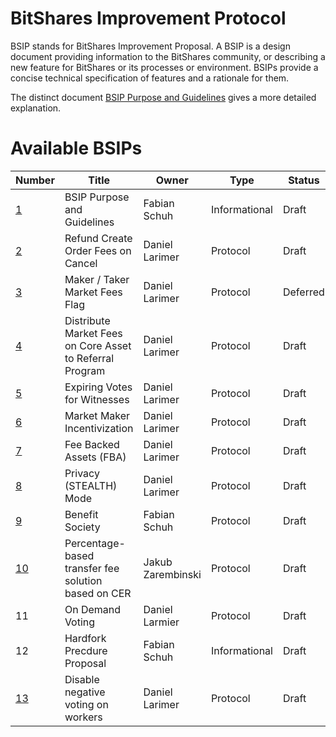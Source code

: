 # BitShares Improvement Protocol

BSIP stands for BitShares Improvement Proposal. A BSIP is a design document
providing information to the BitShares community, or describing a new feature for
BitShares or its processes or environment. BSIPs provide a concise
technical specification of features and a rationale for them.

The distinct document [BSIP Purpose and Guidelines](bsip-0001.md) gives a more
detailed explanation.

# Available BSIPs

Number             | Title                              | Owner          | Type           | Status
------------------ | ---------------------------------- | -------------- | -------------- | -------
[1](bsip-0001.md)  | BSIP Purpose and Guidelines        | Fabian Schuh   | Informational  | Draft
[2](bsip-0002.md)  | Refund Create Order Fees on Cancel | Daniel Larimer | Protocol       | Draft
[3](bsip-0003.md)  | Maker / Taker Market Fees Flag     | Daniel Larimer | Protocol       | Deferred
[4](bsip-0004.md)  | Distribute Market Fees on Core Asset to Referral Program | Daniel Larimer | Protocol | Draft
[5](bsip-0005.md)  | Expiring Votes for Witnesses       | Daniel Larimer | Protocol       | Draft
[6](bsip-0006.md)  | Market Maker Incentivization       | Daniel Larimer | Protocol       | Draft
[7](bsip-0007.md)  | Fee Backed Assets (FBA)            | Daniel Larimer | Protocol       | Draft
[8](bsip-0008.md)  | Privacy (STEALTH) Mode             | Daniel Larimer | Protocol       | Draft
[9](bsip-0009.md)  | Benefit Society                    | Fabian Schuh   | Protocol       | Draft
[10](bsip-0010.md) | Percentage-based transfer fee solution based on CER | Jakub Zarembinski | Protocol       | Draft
11                 | On Demand Voting                   | Daniel Larmier | Protocol       | Draft
12                 | Hardfork Precdure Proposal         | Fabian Schuh   | Informational  | Draft
[13](bsip-0013.md) | Disable negative voting on workers | Daniel Larimer | Protocol       | Draft
